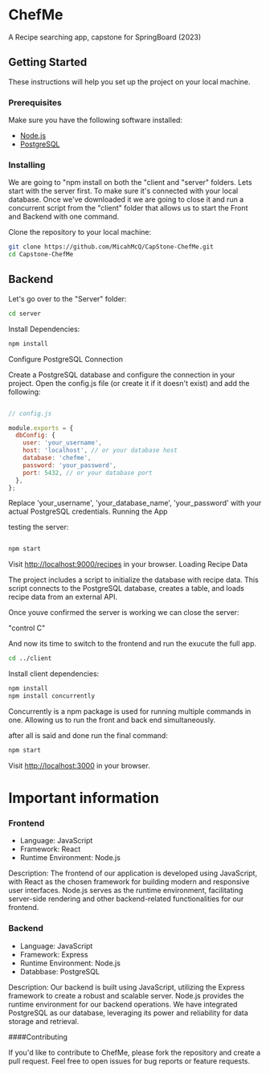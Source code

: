 # ChefMe

A Recipe searching app, capstone for SpringBoard (2023)

## Getting Started

These instructions will help you set up the project on your local machine.

### Prerequisites

Make sure you have the following software installed:

- [Node.js](https://nodejs.org/)
- [PostgreSQL](https://www.postgresql.org/download/)

### Installing

We are going to "npm install on both the "client and "server" folders. Lets start with the server first. To make sure it's connected with your local database.
Once we've downloaded it we are going to close it and run a concurrent script from the "client" folder that allows us to start the Front and Backend with one command.

Clone the repository to your local machine:

```bash
git clone https://github.com/MicahMcQ/CapStone-ChefMe.git
cd Capstone-ChefMe
```
## Backend

Let's go over to the "Server" folder:

```bash
cd server
```

Install Dependencies:

```bash
npm install
```

Configure PostgreSQL Connection

Create a PostgreSQL database and configure the connection in your project. Open the config.js file (or create it if it doesn't exist) and add the following:

```javascript

// config.js

module.exports = {
  dbConfig: {
    user: 'your_username',
    host: 'localhost', // or your database host
    database: 'chefme',
    password: 'your_password',
    port: 5432, // or your database port
  },
};
```
Replace 'your_username', 'your_database_name', 'your_password' with your actual PostgreSQL credentials.
Running the App

testing the server:

```bash

npm start
```
Visit <http://localhost:9000/recipes> in your browser.
Loading Recipe Data

The project includes a script to initialize the database with recipe data.
This script connects to the PostgreSQL database, creates a table, and loads recipe data from an external API.

Once youve confirmed the server is working we can close the server: 

"control C"

And now its time to switch to the frontend and run the exucute the full app.

```bash
cd ../client
```
Install client dependencies:

```bash
npm install
npm install concurrently
```
Concurrently is a npm package is used for running multiple commands in one. Allowing us to run the front and back end simultaneously.

after all is said and done run the final command:

```bash
npm start
```
Visit <http://localhost:3000> in your browser.

# Important information

### Frontend

- Language: JavaScript
- Framework: React
- Runtime Environment: Node.js

Description:
The frontend of our application is developed using JavaScript, with React as the chosen framework for building modern and responsive user interfaces. Node.js serves as the runtime environment, facilitating server-side rendering and other backend-related functionalities for our frontend.

### Backend

- Language: JavaScript 
- Framework: Express
- Runtime Environment: Node.js
- Databbase: PostgreSQL

Description:
Our backend is built using JavaScript, utilizing the Express framework to create a robust and scalable server. Node.js provides the runtime environment for our backend operations. We have integrated PostgreSQL as our database, leveraging its power and reliability for data storage and retrieval.

####Contributing

If you'd like to contribute to ChefMe, please fork the repository and create a pull request. Feel free to open issues for bug reports or feature requests.
